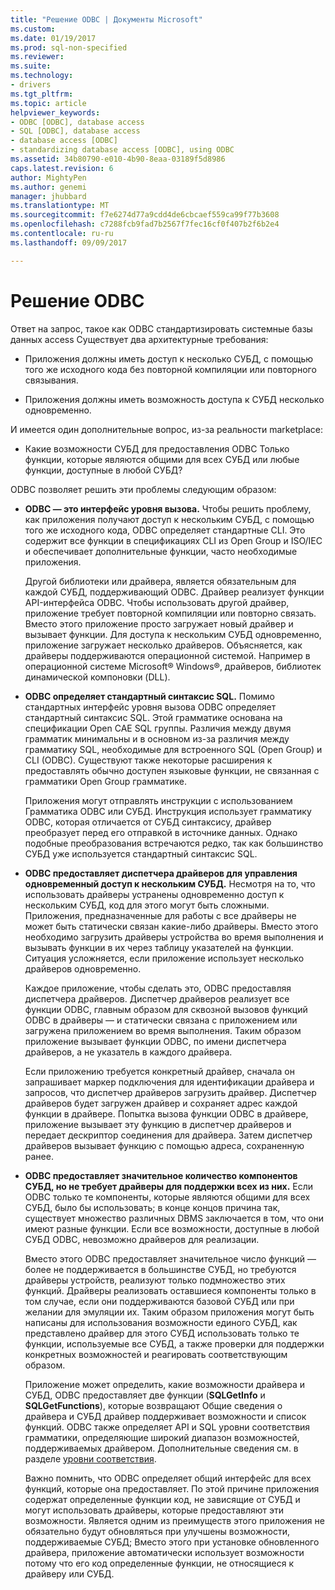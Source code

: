 ```yaml
---
title: "Решение ODBC | Документы Microsoft"
ms.custom: 
ms.date: 01/19/2017
ms.prod: sql-non-specified
ms.reviewer: 
ms.suite: 
ms.technology:
- drivers
ms.tgt_pltfrm: 
ms.topic: article
helpviewer_keywords:
- ODBC [ODBC], database access
- SQL [ODBC], database access
- database access [ODBC]
- standardizing database access [ODBC], using ODBC
ms.assetid: 34b80790-e010-4b90-8eaa-03189f5d8986
caps.latest.revision: 6
author: MightyPen
ms.author: genemi
manager: jhubbard
ms.translationtype: MT
ms.sourcegitcommit: f7e6274d77a9cdd4de6cbcaef559ca99f77b3608
ms.openlocfilehash: c7288fcb9fad7b2567f7fec16cf0f407b2f6b2e4
ms.contentlocale: ru-ru
ms.lasthandoff: 09/09/2017

---
```

# <a name="the-odbc-solution"></a>Решение ODBC
Ответ на запрос, такое как ODBC стандартизировать системные базы данных access Существует два архитектурные требования:  
  
-   Приложения должны иметь доступ к несколько СУБД, с помощью того же исходного кода без повторной компиляции или повторного связывания.  
  
-   Приложения должны иметь возможность доступа к СУБД несколько одновременно.  
  
 И имеется один дополнительные вопрос, из-за реальности marketplace:  
  
-   Какие возможности СУБД для предоставления ODBC Только функции, которые являются общими для всех СУБД или любые функции, доступные в любой СУБД?  
  
 ODBC позволяет решить эти проблемы следующим образом:  
  
-   **ODBC — это интерфейс уровня вызова.** Чтобы решить проблему, как приложения получают доступ к нескольким СУБД, с помощью того же исходного кода, ODBC определяет стандартные CLI. Это содержит все функции в спецификациях CLI из Open Group и ISO/IEC и обеспечивает дополнительные функции, часто необходимые приложения.  
  
     Другой библиотеки или драйвера, является обязательным для каждой СУБД, поддерживающий ODBC. Драйвер реализует функции API-интерфейса ODBC. Чтобы использовать другой драйвер, приложение требует повторной компиляции или повторно связать. Вместо этого приложение просто загружает новый драйвер и вызывает функции. Для доступа к нескольким СУБД одновременно, приложение загружает несколько драйверов. Объясняется, как драйверы поддерживаются операционной системой. Например в операционной системе Microsoft® Windows®, драйверов, библиотек динамической компоновки (DLL).  
  
-   **ODBC определяет стандартный синтаксис SQL.** Помимо стандартных интерфейс уровня вызова ODBC определяет стандартный синтаксис SQL. Этой грамматике основана на спецификации Open CAE SQL группы. Различия между двумя грамматик минимальны и в основном из-за различия между грамматику SQL, необходимые для встроенного SQL (Open Group) и CLI (ODBC). Существуют также некоторые расширения к предоставлять обычно доступен языковые функции, не связанная с грамматики Open Group грамматике.  
  
     Приложения могут отправлять инструкции с использованием Грамматика ODBC или СУБД. Инструкция использует грамматику ODBC, которая отличается от СУБД синтаксису, драйвер преобразует перед его отправкой в источнике данных. Однако подобные преобразования встречаются редко, так как большинство СУБД уже используется стандартный синтаксис SQL.  
  
-   **ODBC предоставляет диспетчера драйверов для управления одновременный доступ к нескольким СУБД.** Несмотря на то, что использовать драйверы устранены одновременно доступ к нескольким СУБД, код для этого могут быть сложными. Приложения, предназначенные для работы с все драйверы не может быть статически связан какие-либо драйверы. Вместо этого необходимо загрузить драйверы устройства во время выполнения и вызывать функции в их через таблицу указателей на функции. Ситуация усложняется, если приложение использует несколько драйверов одновременно.  
  
     Каждое приложение, чтобы сделать это, ODBC предоставляя диспетчера драйверов. Диспетчер драйверов реализует все функции ODBC, главным образом для сквозной вызовов функций ODBC в драйверы — и статически связана с приложением или загружена приложением во время выполнения. Таким образом приложение вызывает функции ODBC, по имени диспетчера драйверов, а не указатель в каждого драйвера.  
  
     Если приложению требуется конкретный драйвер, сначала он запрашивает маркер подключения для идентификации драйвера и запросов, что диспетчер драйверов загрузить драйвер. Диспетчер драйверов будет загружен драйвер и сохраняет адрес каждой функции в драйвере. Попытка вызова функции ODBC в драйвере, приложение вызывает эту функцию в диспетчер драйверов и передает дескриптор соединения для драйвера. Затем диспетчер драйверов вызывает функцию с помощью адреса, сохраненную ранее.  
  
-   **ODBC предоставляет значительное количество компонентов СУБД, но не требует драйверы для поддержки всех из них.** Если ODBC только те компоненты, которые являются общими для всех СУБД, было бы использовать; в конце концов причина так, существует множество различных DBMS заключается в том, что они имеют разные функции. Если все возможности, доступные в любой СУБД ODBC, невозможно драйверов для реализации.  
  
     Вместо этого ODBC предоставляет значительное число функций — более не поддерживается в большинстве СУБД, но требуются драйверы устройств, реализуют только подмножество этих функций. Драйверы реализовать оставшиеся компоненты только в том случае, если они поддерживаются базовой СУБД или при желании для эмуляции их. Таким образом приложения могут быть написаны для использования возможности единого СУБД, как представлено драйвер для этого СУБД использовать только те функции, используемые все СУБД, а также проверки для поддержки конкретных возможностей и реагировать соответствующим образом.  
  
     Приложение может определить, какие возможности драйвера и СУБД, ODBC предоставляет две функции (**SQLGetInfo** и **SQLGetFunctions**), которые возвращают Общие сведения о драйвера и СУБД драйвер поддерживает возможности и список функций. ODBC также определяет API и SQL уровни соответствия грамматики, определяющие широкий диапазон возможностей, поддерживаемых драйвером. Дополнительные сведения см. в разделе [уровни соответствия](../../odbc/reference/develop-app/conformance-levels.md).  
  
     Важно помнить, что ODBC определяет общий интерфейс для всех функций, которые она предоставляет. По этой причине приложения содержат определенные функции код, не зависящие от СУБД и могут использовать драйверы, которые предоставляют эти возможности. Является одним из преимуществ этого приложения не обязательно будут обновляться при улучшены возможности, поддерживаемые СУБД; Вместо этого при установке обновленного драйвера, приложение автоматически использует возможности потому что его код определенные функции, не относящиеся к драйверу или СУБД.
